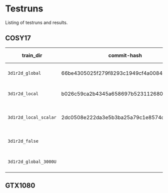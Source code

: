 # Testruns
Listing of testruns and results.


## COSY17
| train_dir             | commit-hash                              | Br.   | Server | BS | Features | Norm.        | Units | Ep. | Layout | What was tested?                        | Loss | MED | WER |
|-----------------------|------------------------------------------|-------|--------|---:|----------|--------------|------:|----:|-------:|-----------------------------------------|-----:|----:|----:|
| `3d1r2d_global`       | 66be4305025f279f8293c1949cf4a0084c451f26 | model | cosy14 |  8 | 80 MFCC  | global       |  2048 |  20 | 3d1r2d | DS1 w/ global MFCC normalization.       |      |     |     |
| `3d1r2d_local`        | b026c59ca2b4345a658697b52311268073577940 | model | cosy15 |  8 | 80 MFCC  | local        |  2048 |  20 | 3d1r2d | DS1 w/ local MFCC normalization.        |      |     |     |
| `3d1r2d_local_scalar` | 2dc0508e222da3e5b3ba25a79c1e8574dcfda4c3 | model | cosy16 |  8 | 80 MFCC  | local scalar |  2048 |  20 | 3d1r2d | DS1 w/ local_scalar MFCC normalization. |      |     |     |
| `3d1r2d_false`        |                                          | model | cosy   |  8 | 80 MFCC  | False        |  2048 |  20 | 3d1r2d | DS1 w/o MFCC normalization.             |      |     |     |
| `3d1r2d_global_3000U` |                                          | model | cosy   |  8 | 80 MFCC  | global       |  3000 |  20 | 3d1r2d | DS1 w/ global MFCC normalization.       |      |     |     |

## GTX1080